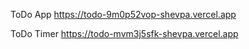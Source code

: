ToDo App
https://todo-9m0p52vop-shevpa.vercel.app

ToDo Timer
https://todo-mvm3j5sfk-shevpa.vercel.app 
